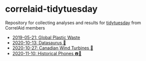 # correlaid-tidytuesday
Repository for collecting analyses and results for [tidytuesday](https://github.com/rfordatascience/tidytuesday/) from CorrelAid members


- [2019-05-21: Global Plastic Waste](https://correlaid.github.io/correlaid-tidytuesday/2019-05-21/)
- [2020-10-13: Datasaurus 🦖](https://correlaid.github.io/correlaid-tidytuesday/2020-10-13/)
- [2020-10-27: Canadian Wind Turbines 💨](https://correlaid.github.io/correlaid-tidytuesday/2020-10-27/)
- [2020-11-10: Historical Phones ☎️📱](https://correlaid.github.io/correlaid-tidytuesday2/)
